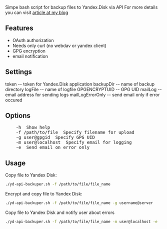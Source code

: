 Simpe bash script for backup files to Yandex.Disk via API
For more details you can visit [article at my blog](http://zharenkov.ru/post/skript-kopirovaniya-faila-na-yandeks.disk-cherez-api)

Features
--------
* OAuth authorization
* Needs only curl (no webdav or yandex client)
* GPG encryption
* email notification

Settings
--------

token -- token for Yandex.Disk application
backupDir -- name of backup directory
logFile -- name of logfile
GPGENCRYPTUID -- GPG UID
mailLog -- email address for sending logs
mailLogErrorOnly -- send email only if error occured

Options
-------

<pre>
    -h  Show help
    -f /path/to/file  Specify filename for upload
    -g user@gpgid  Specify GPG UID
    -m user@localhost  Specify email for logging
    -e  Send email on error only
</pre>

Usage
-----

Copy file to Yandex Disk:
```bash
./yd-api-backuper.sh -f /path/to/file/file_name
```
Encrypt and copy file to Yandex Disk:
```bash
./yd-api-backuper.sh -f /path/to/file/file_name -g username@server
```
Copy file to Yandex Disk and notify user about errors
```bash
./yd-api-backuper.sh -f /path/to/file/file_name -m user@localhost -e
```